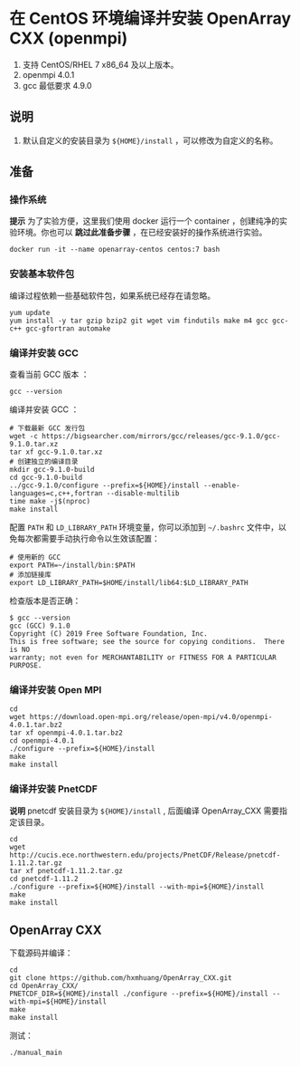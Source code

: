 # 在 CentOS 环境编译并安装 OpenArray CXX (openmpi)

1. 支持 CentOS/RHEL 7 x86_64 及以上版本。
2. openmpi 4.0.1
3. gcc 最低要求 4.9.0

## 说明

1. 默认自定义的安装目录为 `${HOME}/install` ，可以修改为自定义的名称。

## 准备

### 操作系统

**提示** 为了实验方便，这里我们使用 docker 运行一个 container ，创建纯净的实验环境。你也可以 **跳过此准备步骤** ，在已经安装好的操作系统进行实验。

```shell
docker run -it --name openarray-centos centos:7 bash
```

### 安装基本软件包

编译过程依赖一些基础软件包，如果系统已经存在请忽略。

```shell
yum update
yum install -y tar gzip bzip2 git wget vim findutils make m4 gcc gcc-c++ gcc-gfortran automake
```

### 编译并安装 GCC

查看当前 GCC 版本 ：

```shell
gcc --version
```

编译并安装 GCC ：

```shell
# 下载最新 GCC 发行包
wget -c https://bigsearcher.com/mirrors/gcc/releases/gcc-9.1.0/gcc-9.1.0.tar.xz
tar xf gcc-9.1.0.tar.xz
# 创建独立的编译目录
mkdir gcc-9.1.0-build
cd gcc-9.1.0-build
../gcc-9.1.0/configure --prefix=${HOME}/install --enable-languages=c,c++,fortran --disable-multilib
time make -j$(nproc)
make install
```

配置 `PATH` 和 `LD_LIBRARY_PATH` 环境变量，你可以添加到 `~/.bashrc` 文件中，以免每次都需要手动执行命令以生效该配置：

```shell
# 使用新的 GCC
export PATH=~/install/bin:$PATH
# 添加链接库
export LD_LIBRARY_PATH=$HOME/install/lib64:$LD_LIBRARY_PATH
```

检查版本是否正确：

```shell
$ gcc --version
gcc (GCC) 9.1.0
Copyright (C) 2019 Free Software Foundation, Inc.
This is free software; see the source for copying conditions.  There is NO
warranty; not even for MERCHANTABILITY or FITNESS FOR A PARTICULAR PURPOSE.
```

### 编译并安装 Open MPI

```shell
cd
wget https://download.open-mpi.org/release/open-mpi/v4.0/openmpi-4.0.1.tar.bz2
tar xf openmpi-4.0.1.tar.bz2
cd openmpi-4.0.1
./configure --prefix=${HOME}/install
make
make install
```

### 编译并安装 PnetCDF

**说明** pnetcdf 安装目录为 `${HOME}/install` , 后面编译 OpenArray_CXX 需要指定该目录。

```shell
cd
wget http://cucis.ece.northwestern.edu/projects/PnetCDF/Release/pnetcdf-1.11.2.tar.gz
tar xf pnetcdf-1.11.2.tar.gz
cd pnetcdf-1.11.2
./configure --prefix=${HOME}/install --with-mpi=${HOME}/install
make
make install
```

## OpenArray CXX

下载源码并编译：

```shell
cd
git clone https://github.com/hxmhuang/OpenArray_CXX.git
cd OpenArray_CXX/
PNETCDF_DIR=${HOME}/install ./configure --prefix=${HOME}/install --with-mpi=${HOME}/install
make
make install
```

测试：

```shell
./manual_main
```


